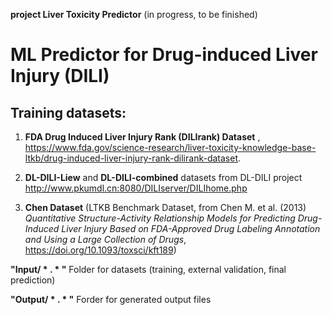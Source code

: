 **project Liver Toxicity Predictor** (in progress, to be finished)
# ML Predictor for Drug-induced Liver Injury (DILI)

## Training datasets: 

1. **FDA Drug Induced Liver Injury Rank (DILIrank) Dataset** , https://www.fda.gov/science-research/liver-toxicity-knowledge-base-ltkb/drug-induced-liver-injury-rank-dilirank-dataset.

2. **DL-DILI-Liew** and **DL-DILI-combined** datasets from DL-DILI project http://www.pkumdl.cn:8080/DILIserver/DILIhome.php

3. **Chen Dataset** (LTKB Benchmark Dataset, from Chen M. et al. (2013) *Quantitative Structure-Activity Relationship Models for Predicting Drug-Induced Liver Injury Based on FDA-Approved Drug Labeling Annotation and Using a Large Collection of Drugs*, https://doi.org/10.1093/toxsci/kft189) 



**"Input/ * . * "**     Folder for datasets (training, external validation, final prediction)

**"Output/ * . * "**    Forder for generated output files
